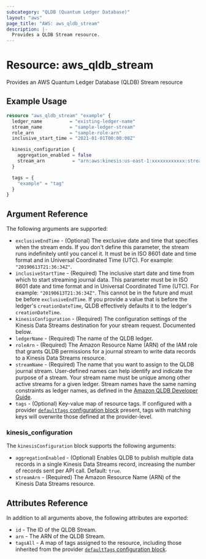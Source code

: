 ```yaml
---
subcategory: "QLDB (Quantum Ledger Database)"
layout: "aws"
page_title: "AWS: aws_qldb_stream"
description: |-
  Provides a QLDB Stream resource.
---
```


# Resource: aws_qldb_stream

Provides an AWS Quantum Ledger Database (QLDB) Stream resource

## Example Usage

```terraform
resource "aws_qldb_stream" "example" {
  ledger_name          = "existing-ledger-name"
  stream_name          = "sample-ledger-stream"
  role_arn             = "sample-role-arn"
  inclusive_start_time = "2021-01-01T00:00:00Z"

  kinesis_configuration {
    aggregation_enabled = false
    stream_arn          = "arn:aws:kinesis:us-east-1:xxxxxxxxxxxx:stream/example-kinesis-stream"
  }

  tags = {
    "example" = "tag"
  }
}
```

## Argument Reference

The following arguments are supported:

* `exclusiveEndTime` - (Optional) The exclusive date and time that specifies when the stream ends. If you don't define this parameter, the stream runs indefinitely until you cancel it. It must be in ISO 8601 date and time format and in Universal Coordinated Time (UTC). For example: `"20190613T21:36:34Z"`.
* `inclusiveStartTime` - (Required) The inclusive start date and time from which to start streaming journal data. This parameter must be in ISO 8601 date and time format and in Universal Coordinated Time (UTC). For example: `"20190613T21:36:34Z"`.  This cannot be in the future and must be before `exclusiveEndTime`.  If you provide a value that is before the ledger's `creationDateTime`, QLDB effectively defaults it to the ledger's `creationDateTime`.
* `kinesisConfiguration` - (Required) The configuration settings of the Kinesis Data Streams destination for your stream request. Documented below.
* `ledgerName` - (Required) The name of the QLDB ledger.
* `roleArn` - (Required) The Amazon Resource Name (ARN) of the IAM role that grants QLDB permissions for a journal stream to write data records to a Kinesis Data Streams resource.
* `streamName` - (Required) The name that you want to assign to the QLDB journal stream. User-defined names can help identify and indicate the purpose of a stream.  Your stream name must be unique among other active streams for a given ledger. Stream names have the same naming constraints as ledger names, as defined in the [Amazon QLDB Developer Guide](https://docs.aws.amazon.com/qldb/latest/developerguide/limits.html#limits.naming).
* `tags` - (Optional) Key-value map of resource tags. If configured with a provider [`defaultTags` configuration block](https://registry.terraform.io/providers/hashicorp/aws/latest/docs#default_tags-configuration-block) present, tags with matching keys will overwrite those defined at the provider-level.

### kinesis_configuration

The `kinesisConfiguration` block supports the following arguments:

* `aggregationEnabled` - (Optional) Enables QLDB to publish multiple data records in a single Kinesis Data Streams record, increasing the number of records sent per API call. Default: `true`.
* `streamArn` - (Required) The Amazon Resource Name (ARN) of the Kinesis Data Streams resource.

## Attributes Reference

In addition to all arguments above, the following attributes are exported:

* `id` - The ID of the QLDB Stream.
* `arn` - The ARN of the QLDB Stream.
* `tagsAll` - A map of tags assigned to the resource, including those inherited from the provider [`defaultTags` configuration block](https://registry.terraform.io/providers/hashicorp/aws/latest/docs#default_tags-configuration-block).

<!-- cache-key: cdktf-0.17.0-pre.15 input-3094c4e0b77fc36f9bf4564136e0d89e5d5218768f8b45e7c0db9ad065c55f3f -->